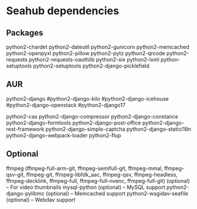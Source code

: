 # Seahub dependencies

## Packages
python2-chardet python2-dateutil python2-gunicorn python2-memcached python2-openpyxl python2-pillow python2-pytz python2-qrcode python2-requests python2-requests-oauthlib python2-six python2-lxml python-setuptools python2-setuptools python2-django-picklefield

## AUR

python2-django
#python2-django-kilo
#python2-django-icehouse
#python2-django-openstack
#python2-django17

python2-cas
python2-django-compressor
python2-django-constance
python2-django-formtools
python2-django-post-office
python2-django-rest-framework
python2-django-simple-captcha
python2-django-statici18n
python2-django-webpack-loader
python2-flup

## Optional
ffmpeg (ffmpeg-full-arm-git, ffmpeg-semifull-git, ffmpeg-mmal, ffmpeg-qsv-git, ffmpeg-git, ffmpeg-libfdk_aac, ffmpeg-qsv, ffmpeg-headless, ffmpeg-decklink, ffmpeg-full, ffmpeg-full-nvenc, ffmpeg-full-git) (optional) – For video thumbnails 
mysql-python (optional) – MySQL support
python2-django-pylibmc (optional) – Memcached support
python2-wsgidav-seafile (optional) – Webdav support